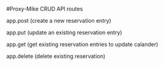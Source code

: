 #Proxy-Mike CRUD API routes

  app.post (create a new reservation entry)
  
  app.put (update an existing reservation entry)
  
  app.get (get existing reservation entries to update calander)
  
  app.delete (delete existing reservation)
  
